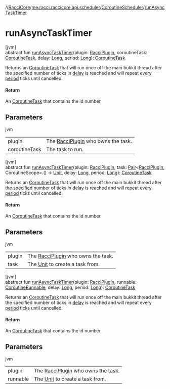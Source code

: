 //[RacciCore](../../../index.md)/[me.racci.raccicore.api.scheduler](../index.md)/[CoroutineScheduler](index.md)/[runAsyncTaskTimer](run-async-task-timer.md)

# runAsyncTaskTimer

[jvm]\
abstract fun [runAsyncTaskTimer](run-async-task-timer.md)(plugin: [RacciPlugin](../../me.racci.raccicore.api.plugin/-racci-plugin/index.md), coroutineTask: [CoroutineTask](../-coroutine-task/index.md),
delay: [Long](https://kotlinlang.org/api/latest/jvm/stdlib/kotlin/-long/index.html), period: [Long](https://kotlinlang.org/api/latest/jvm/stdlib/kotlin/-long/index.html)): [CoroutineTask](../-coroutine-task/index.md)

Returns an [CoroutineTask](../-coroutine-task/index.md) that will run once off the main bukkit thread after the specified number of ticks in [delay](run-async-task-timer.md) is reached and will repeat every [period](run-async-task-timer.md) ticks until cancelled.

#### Return

An [CoroutineTask](../-coroutine-task/index.md) that contains the id number.

## Parameters

jvm

| | |
|---|---|
| plugin | The [RacciPlugin](../../me.racci.raccicore.api.plugin/-racci-plugin/index.md) who owns the task. |
| coroutineTask | The task to run. |

[jvm]\
abstract fun [runAsyncTaskTimer](run-async-task-timer.md)(plugin: [RacciPlugin](../../me.racci.raccicore.api.plugin/-racci-plugin/index.md), task: [Pair](https://kotlinlang.org/api/latest/jvm/stdlib/kotlin/-pair/index.html)&lt;[RacciPlugin](
../../me.racci.raccicore.api.plugin/-racci-plugin/index.md), CoroutineScope&gt;.() -&gt; [Unit](https://kotlinlang.org/api/latest/jvm/stdlib/kotlin/-unit/index.html), delay: [Long](https://kotlinlang.org/api/latest/jvm/stdlib/kotlin/-long/index.html),
period: [Long](https://kotlinlang.org/api/latest/jvm/stdlib/kotlin/-long/index.html)): [CoroutineTask](../-coroutine-task/index.md)

Returns an [CoroutineTask](../-coroutine-task/index.md) that will run once off the main bukkit thread after the specified number of ticks in [delay](run-async-task-timer.md) is reached and will repeat every [period](run-async-task-timer.md) ticks until cancelled.

#### Return

An [CoroutineTask](../-coroutine-task/index.md) that contains the id number.

## Parameters

jvm

| | |
|---|---|
| plugin | The [RacciPlugin](../../me.racci.raccicore.api.plugin/-racci-plugin/index.md) who owns the task. |
| task | The [Unit](https://kotlinlang.org/api/latest/jvm/stdlib/kotlin/-unit/index.html) to create a task from. |

[jvm]\
abstract fun [runAsyncTaskTimer](run-async-task-timer.md)(plugin: [RacciPlugin](../../me.racci.raccicore.api.plugin/-racci-plugin/index.md), runnable: [CoroutineRunnable](../-coroutine-runnable/index.md),
delay: [Long](https://kotlinlang.org/api/latest/jvm/stdlib/kotlin/-long/index.html), period: [Long](https://kotlinlang.org/api/latest/jvm/stdlib/kotlin/-long/index.html)): [CoroutineTask](../-coroutine-task/index.md)

Returns an [CoroutineTask](../-coroutine-task/index.md) that will run once off the main bukkit thread after the specified number of ticks in [delay](run-async-task-timer.md) is reached and will repeat every [period](run-async-task-timer.md) ticks until cancelled.

#### Return

An [CoroutineTask](../-coroutine-task/index.md) that contains the id number.

## Parameters

jvm

| | |
|---|---|
| plugin | The [RacciPlugin](../../me.racci.raccicore.api.plugin/-racci-plugin/index.md) who owns the task. |
| runnable | The [Unit](https://kotlinlang.org/api/latest/jvm/stdlib/kotlin/-unit/index.html) to create a task from. |
